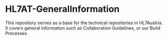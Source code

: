 # HL7AT-GeneralInformation
This repository serves as a base for the technical repositories in HL7Austria. It covers general information such as Collaboration Guidelines, or our Build Processes
